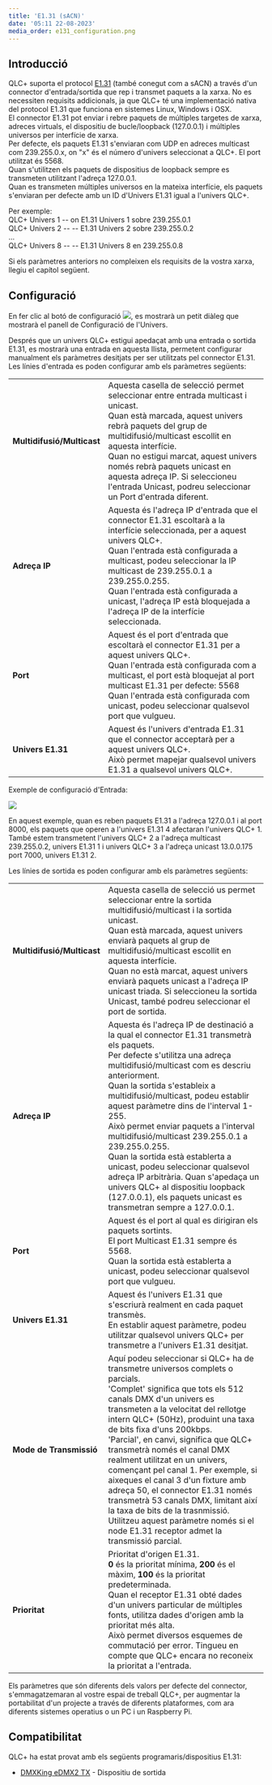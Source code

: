 ```yaml
---
title: 'E1.31 (sACN)'
date: '05:11 22-08-2023'
media_order: e131_configuration.png
---
```


Introducció
------------

QLC+ suporta el protocol [E1.31](https://wiki.openlighting.org/index.php/E1.31) (també conegut com a sACN) a través d'un connector d'entrada/sortida que rep i transmet paquets a la xarxa.
No es necessiten requisits addicionals, ja que QLC+ té una implementació nativa del protocol E1.31 que funciona en sistemes Linux, Windows i OSX.  
El connector E1.31 pot enviar i rebre paquets de múltiples targetes de xarxa, adreces virtuals, el dispositiu de bucle/loopback (127.0.0.1) i múltiples universos per interfície de xarxa.  
Per defecte, els paquets E1.31 s'enviaran com UDP en adreces multicast com 239.255.0.x, on "x" és el número d'univers seleccionat a QLC+. El port utilitzat és 5568.  
Quan s'utilitzen els paquets de dispositius de loopback sempre es transmeten utilitzant l'adreça 127.0.0.1.  
Quan es transmeten múltiples universos en la mateixa interfície, els paquets s'enviaran per defecte amb un ID d'Univers E1.31 igual a l'univers QLC+.

Per exemple:  
QLC+ Univers 1 -- on E1.31 Univers 1 sobre 239.255.0.1  
QLC+ Univers 2 -- -- E1.31 Univers 2 sobre 239.255.0.2  
...  
QLC+ Univers 8 -- -- E1.31 Univers 8 en 239.255.0.8

Si els paràmetres anteriors no compleixen els requisits de la vostra xarxa, llegiu el capítol següent.

Configuració
-------------

En fer clic al botó de configuració ![](/basics/configure.png), es mostrarà un petit diàleg que mostrarà el panell de Configuració de l'Univers.

Després que un univers QLC+ estigui apedaçat amb una entrada o sortida E1.31, es mostrarà una entrada en aquesta llista, permetent configurar manualment els paràmetres desitjats per ser utilitzats pel connector E1.31.  
Les línies d'entrada es poden configurar amb els paràmetres següents:

|     |     |
| --- | --- |
| **Multidifusió/Multicast** | Aquesta casella de selecció permet seleccionar entre entrada multicast i unicast.  <br>Quan està marcada, aquest univers rebrà paquets del grup de multidifusió/multicast escollit en aquesta interfície.  <br>Quan no estigui marcat, aquest univers només rebrà paquets unicast en aquesta adreça IP.  <x3></x3>Si seleccioneu l'entrada Unicast, podreu seleccionar un Port d'entrada diferent. |
| **Adreça IP** | Aquesta és l'adreça IP d'entrada que el connector E1.31 escoltarà a la interfície seleccionada, per a aquest univers QLC+.  <br>Quan l'entrada està configurada a multicast, podeu seleccionar la IP multicast de 239.255.0.1 a 239.255.0.255.  <br>Quan l'entrada està configurada a unicast, l'adreça IP està bloquejada a l'adreça IP de la interfície seleccionada. |
| **Port** | Aquest és el port d'entrada que escoltarà el connector E1.31 per a aquest univers QLC+.  <br>Quan l'entrada està configurada com a multicast, el port està bloquejat al port multicast E1.31 per defecte: 5568 <br>Quan l'entrada està configurada com unicast, podeu seleccionar qualsevol port que vulgueu. |
| **Univers E1.31** | Aquest és l'univers d'entrada E1.31 que el connector acceptarà per a aquest univers QLC+.  <br>Això permet mapejar qualsevol univers E1.31 a qualsevol univers QLC+. |


Exemple de configuració d'Entrada:

![](e131_configuration.png)

En aquest exemple, quan es reben paquets E1.31 a l'adreça 127.0.0.1 i al port 8000, els paquets que operen a l'univers E1.31 4 afectaran l'univers QLC+ 1.  
També estem transmetent l'univers QLC+ 2 a l'adreça multicast 239.255.0.2, univers E1.31 1 i univers QLC+ 3 a l'adreça unicast 13.0.0.175 port 7000, univers E1.31 2.

Les línies de sortida es poden configurar amb els paràmetres següents:

|     |     |
| --- | --- |
| **Multidifusió/Multicast** | Aquesta casella de selecció us permet seleccionar entre la sortida multidifusió/multicast i la sortida unicast.  <br>Quan està marcada, aquest univers enviarà paquets al grup de multidifusió/multicast escollit en aquesta interfície.  <br>Quan no està marcat, aquest univers enviarà paquets unicast a l'adreça IP unicast triada.  <x3></x3>Si seleccioneu la sortida Unicast, també podreu seleccionar el port de sortida. |
| **Adreça IP** | Aquesta és l'adreça IP de destinació a la qual el connector E1.31 transmetrà els paquets.  <br>Per defecte s'utilitza una adreça multidifusió/multicast com es descriu anteriorment.  <br>Quan la sortida s'estableix a multidifusió/multicast, podeu establir aquest paràmetre dins de l'interval 1-255.  <br>Això permet enviar paquets a l'interval multidifusió/multicast 239.255.0.1 a 239.255.0.255.  <br>Quan la sortida està establerta a unicast, podeu seleccionar qualsevol adreça IP arbitrària.  <x5></x5>Quan s'apedaça un univers QLC+ al dispositiu loopback (127.0.0.1), els paquets unicast es transmetran sempre a 127.0.0.1. |
| **Port** | Aquest és el port al qual es dirigiran els paquets sortints.  <br>El port Multicast E1.31 sempre és 5568.  <br>Quan la sortida està establerta a unicast, podeu seleccionar qualsevol port que vulgueu. |
| **Univers E1.31** | Aquest és l'univers E1.31 que s'escriurà realment en cada paquet transmès.  <br>En establir aquest paràmetre, podeu utilitzar qualsevol univers QLC+ per transmetre a l'univers E1.31 desitjat. |
| **Mode de Transmissió** | Aquí podeu seleccionar si QLC+ ha de transmetre universos complets o parcials.  <br>'Complet' significa que tots els 512 canals DMX d'un univers es transmeten a la velocitat del rellotge intern QLC+ (50Hz), produint una taxa de bits fixa d'uns 200kbps.  <br>'Parcial', en canvi, significa que QLC+ transmetrà només el canal DMX realment utilitzat en un univers, començant pel canal 1. Per exemple, si aixeques el canal 3 d'un fixture amb adreça 50, el connector E1.31 només transmetrà 53 canals DMX, limitant així la taxa de bits de la trasnmissió.  <br>Utilitzeu aquest paràmetre només si el node E1.31 receptor admet la transmissió parcial. |
| **Prioritat** | Prioritat d'origen E1.31.  <br>**0** és la prioritat mínima, **200** és el màxim, **100** és la prioritat predeterminada.  <br>Quan el receptor E1.31 obté dades d'un univers particular de múltiples fonts, utilitza dades d'origen amb la prioritat més alta.  <br>Això permet diversos esquemes de commutació per error. Tingueu en compte que QLC+ encara no reconeix la prioritat a l'entrada. |


Els paràmetres que són diferents dels valors per defecte del connector, s'emmagatzemaran al vostre espai de treball QLC+, per augmentar la portabilitat d'un projecte a través de diferents plataformes, com ara diferents sistemes operatius o un PC i un Raspberry Pi.

Compatibilitat
-------------

QLC+ ha estat provat amb els següents programaris/dispositius E1.31:

* [DMXKing eDMX2 TX](https://web.archive.org/web/20160103204133/https://dmxking.com/artnetsacn/edmx2-tx-rdm) \- Dispositiu de sortida